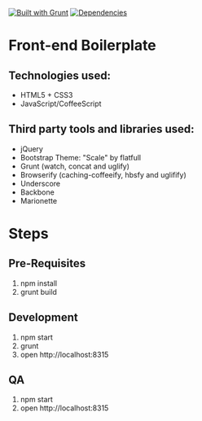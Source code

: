 [![Built with Grunt](https://cdn.gruntjs.com/builtwith.png)](http://gruntjs.com/)
[![Dependencies](https://david-dm.org/lgubenis/front-end-boilerplate.png)](https://david-dm.org/)

Front-end Boilerplate
=========================

Technologies used:
-
- HTML5 + CSS3
- JavaScript/CoffeeScript

Third party tools and libraries used:
-
- jQuery
- Bootstrap Theme: "Scale" by flatfull
- Grunt (watch, concat and uglify)
- Browserify (caching-coffeeify, hbsfy and uglifify)
- Underscore
- Backbone
- Marionette

Steps
=====

Pre-Requisites
-
1. npm install
2. grunt build

Development
-
1. npm start
2. grunt
3. open http://localhost:8315

QA
-
1. npm start
2. open http://localhost:8315
